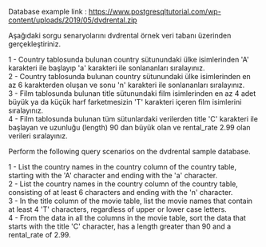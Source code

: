 Database example link : https://www.postgresqltutorial.com/wp-content/uploads/2019/05/dvdrental.zip 


Aşağıdaki sorgu senaryolarını dvdrental örnek veri tabanı üzerinden gerçekleştiriniz.

1 - Country tablosunda bulunan country sütunundaki ülke isimlerinden 'A' karakteri ile başlayıp 'a' karakteri ile sonlananları sıralayınız. <br>
2 - Country tablosunda bulunan country sütunundaki ülke isimlerinden en az 6 karakterden oluşan ve sonu 'n' karakteri ile sonlananları sıralayınız. <br>
3 - Film tablosunda bulunan title sütunundaki film isimlerinden en az 4 adet büyük ya da küçük harf farketmesizin 'T' karakteri içeren film isimlerini sıralayınız. <br>
4 - Film tablosunda bulunan tüm sütunlardaki verilerden title 'C' karakteri ile başlayan ve uzunluğu (length) 90 dan büyük olan ve rental_rate 2.99 olan verileri sıralayınız. <br>




Perform the following query scenarios on the dvdrental sample database.

1 - List the country names in the country column of the country table, starting with the 'A' character and ending with the 'a' character. <br>
2 - List the country names in the country column of the country table, consisting of at least 6 characters and ending with the 'n' character. <br>
3 - In the title column of the movie table, list the movie names that contain at least 4 'T' characters, regardless of upper or lower case letters. <br>
4 - From the data in all the columns in the movie table, sort the data that starts with the title 'C' character, has a length greater than 90 and a rental_rate of 2.99. <br>